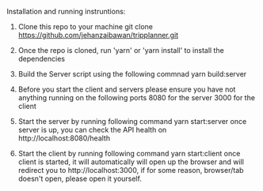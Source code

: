 Installation and running instruntions:

1. Clone this repo to your machine
   git clone https://github.com/jehanzaibawan/tripplanner.git

2. Once the repo is cloned, run 'yarn' or 'yarn install' to install the dependencies

3. Build the Server script using the following commnad
   yarn build:server

4. Before you start the client and servers please ensure you have not anything running on the following ports
   8080 for the server
   3000 for the client

5. Start the server by running following command
   yarn start:server
   once server is up, you can check the API health on http://localhost:8080/health

6. Start the client by running following command
   yarn start:client
   once client is started, it will automatically will open up the browser and will redirect you to http://localhost:3000, if for some reason, browser/tab doesn't open, please open it yourself.
